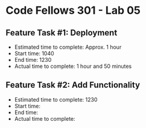 # Code Fellows 301 - Lab 05

## Feature Task #1: Deployment

- Estimated time to complete: Approx. 1 hour
- Start time: 1040
- End time: 1230
- Actual time to complete: 1 hour and 50 minutes

## Feature Task #2: Add Functionality

- Estimated time to complete: 1230
- Start time:
- End time:
- Actual time to complete:
